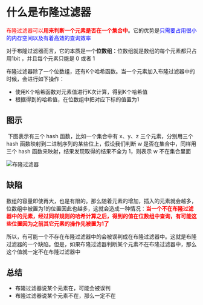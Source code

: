 # 什么是布隆过滤器

​		<font color=red>布隆过滤器可以**用来判断一个元素是否在一个集合中**</font>。它的优势是<font color=blue>只需要占用很小的内存空间以及有着高效的查询效率</font>

​		对于布隆过滤器而言，它的本质是一个**位数组**：位数组就是数组的每个元素都只占用1bit ，并且每个元素只能是 0 或者 1

布隆过滤器除了一个位数组，还有K个哈希函数。当一个元素加入布隆过滤器中的时候，会进行如下操作：

- 使用K个哈希函数对元素值进行K次计算，得到K个哈希值
- 根据得到的哈希值，在位数组中把对应下标的值置为1



## 图示

​		下图表示有三个 hash 函数，比如一个集合中有 x、y、z 三个元素，分别用三个 hash 函数映射到二进制序列的某些位上，假设我们判断 w 是否在集合中，同样用三个 hash 函数来映射，结果发现取得的结果不全为 1，则表示 w 不在集合里面

![布隆过滤器](\images\布隆过滤器.png)



## 缺陷

​		数组的容量即使再大，也是有限的。那么随着元素的增加，插入的元素就会越多，位数组中被置为1的位置因此也越多，这就会造成一种情况：**<font color=red>当一个不在布隆过滤器中的元素，经过同样规则的哈希计算之后，得到的值在位数组中查询，有可能这些位置因为之前其它元素的操作先被置为1了</font>**

​		所以，有可能一个不存在布隆过滤器中的会被误判成在布隆过滤器中。这就是布隆过滤器的一个缺陷。但是，如果布隆过滤器判断某个元素不在布隆过滤器中，那么这个值就一定不在布隆过滤器中



## 总结

- 布隆过滤器说某个元素在，可能会被误判
- 布隆过滤器说某个元素不在，那么一定不在







